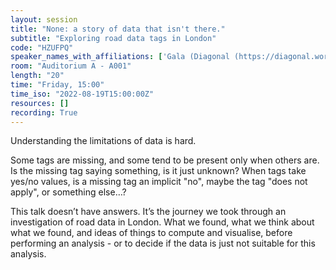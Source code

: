 ```yaml
---
layout: session
title: "None: a story of data that isn't there."
subtitle: "Exploring road data tags in London"
code: "HZUFPQ"
speaker_names_with_affiliations: ['Gala (Diagonal (https://diagonal.works))', 'Simona Ciocoiu (Diagonal (https://diagonal.works))']
room: "Auditorium A - A001"
length: "20"
time: "Friday, 15:00"
time_iso: "2022-08-19T15:00:00Z"
resources: []
recording: True
---
```


Understanding the limitations of data is hard.

Some tags are missing, and some tend to be present only when others are. Is the missing tag saying something, is it just unknown? When tags take yes/no values, is a missing tag an implicit &#34;no&#34;, maybe the tag &#34;does not apply&#34;, or something else…?

This talk doesn’t have answers. It’s the journey we took through an investigation of road data in London. What we found, what we think about what we found, and ideas of things to compute and visualise, before performing an analysis - or to decide if the data is just not suitable for this analysis.

